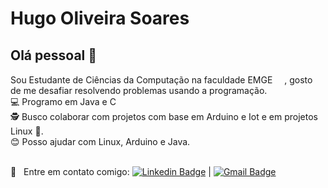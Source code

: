# Hugo Oliveira Soares

## Olá pessoal 👋
Sou Estudante de Ciências da Computação na faculdade EMGE <img src="http://emge.edu.br/wp-content/uploads/2017/11/favicon.png" width="15" height="15">, gosto de me desafiar resolvendo problemas usando a programação.
<br/> :computer: Programo em Java e C
<br/> 🕵 Busco colaborar com projetos com base em Arduino e Iot e em projetos Linux :penguin:.
<br/> :blush: Posso ajudar com Linux, Arduino e Java.

 <br/> :email: &nbsp; Entre em contato comigo: [![Linkedin Badge](https://img.shields.io/badge/-HugoOliveiraSoares-blue?style=flat-square&logo=Linkedin&logoColor=white&link=https://www.linkedin.com/in/hugooliveirasoares/)](https://www.linkedin.com/in/hugooliveirasoares/) 
| 
[![Gmail Badge](https://img.shields.io/badge/-hugoliveira.soares@gmail.com-c14438?style=flat-square&logo=Gmail&logoColor=white&link=mailto:hugoliveira.soares@gmail.com)](mailto:hugoliveira.soares@gmail.com)

